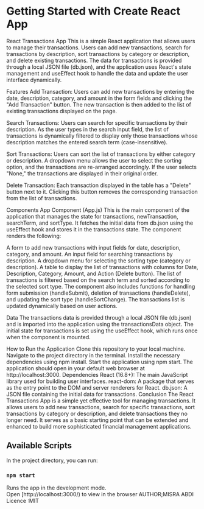 # Getting Started with Create React App
React Transactions App
This is a simple React application that allows users to manage their transactions. Users can add new transactions, search for transactions by description, sort transactions by category or description, and delete existing transactions. The data for transactions is provided through a local JSON file (db.json), and the application uses React's state management and useEffect hook to handle the data and update the user interface dynamically.

Features
Add Transaction: Users can add new transactions by entering the date, description, category, and amount in the form fields and clicking the "Add Transaction" button. The new transaction is then added to the list of existing transactions displayed on the page.

Search Transactions: Users can search for specific transactions by their description. As the user types in the search input field, the list of transactions is dynamically filtered to display only those transactions whose description matches the entered search term (case-insensitive).

Sort Transactions: Users can sort the list of transactions by either category or description. A dropdown menu allows the user to select the sorting option, and the transactions are re-arranged accordingly. If the user selects "None," the transactions are displayed in their original order.

Delete Transaction: Each transaction displayed in the table has a "Delete" button next to it. Clicking this button removes the corresponding transaction from the list of transactions.

Components
App Component (App.js)
This is the main component of the application that manages the state for transactions, newTransaction, searchTerm, and sortType. It fetches the initial data from db.json using the useEffect hook and stores it in the transactions state. The component renders the following:

A form to add new transactions with input fields for date, description, category, and amount.
An input field for searching transactions by description.
A dropdown menu for selecting the sorting type (category or description).
A table to display the list of transactions with columns for Date, Description, Category, Amount, and Action (Delete button).
The list of transactions is filtered based on the search term and sorted according to the selected sort type.
The component also includes functions for handling form submission (handleSubmit), deletion of transactions (handleDelete), and updating the sort type (handleSortChange). The transactions list is updated dynamically based on user actions.

Data
The transactions data is provided through a local JSON file (db.json) and is imported into the application using the transactionsData object. The initial state for transactions is set using the useEffect hook, which runs once when the component is mounted.

How to Run the Application
Clone this repository to your local machine.
Navigate to the project directory in the terminal.
Install the necessary dependencies using npm install.
Start the application using npm start.
The application should open in your default web browser at http://localhost:3000.
Dependencies
React (16.8+): The main JavaScript library used for building user interfaces.
react-dom: A package that serves as the entry point to the DOM and server renderers for React.
db.json: A JSON file containing the initial data for transactions.
Conclusion
The React Transactions App is a simple yet effective tool for managing transactions. It allows users to add new transactions, search for specific transactions, sort transactions by category or description, and delete transactions they no longer need. It serves as a basic starting point that can be extended and enhanced to build more sophisticated financial management applications.






## Available Scripts

In the project directory, you can run:

### `npm start`

Runs the app in the development mode.\
Open [http://localhost:3000/) to view in the browser
AUTHOR;MISRA ABDI 
Licence :MIT
